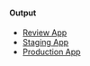 #### Output
- [Review App](https://ta-inverted-index-staging-pr-9.herokuapp.com/)
- [Staging App](https://ta-inverted-index-staging.herokuapp.com/)
- [Production App](https://ta-inverted-index-production.herokuapp.com/)
